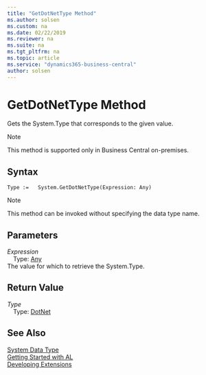 ```yaml
---
title: "GetDotNetType Method"
ms.author: solsen
ms.custom: na
ms.date: 02/22/2019
ms.reviewer: na
ms.suite: na
ms.tgt_pltfrm: na
ms.topic: article
ms.service: "dynamics365-business-central"
author: solsen
---
```

[//]: # (START>DO_NOT_EDIT)
[//]: # (IMPORTANT:Do not edit any of the content between here and the END>DO_NOT_EDIT.)
[//]: # (Any modifications should be made in the .xml files in the ModernDev repo.)
# GetDotNetType Method
Gets the System.Type that corresponds to the given value.

> [!NOTE]
> This method is supported only in Business Central on-premises.

## Syntax
```
Type :=   System.GetDotNetType(Expression: Any)
```
> [!NOTE]  
> This method can be invoked without specifying the data type name.  
## Parameters
*Expression*  
&emsp;Type: [Any](../any/any-data-type.md)  
The value for which to retrieve the System.Type.  


## Return Value
*Type*  
&emsp;Type: [DotNet](../dotnet/dotnet-data-type.md)  
  


[//]: # (IMPORTANT: END>DO_NOT_EDIT)
## See Also
[System Data Type](system-data-type.md)  
[Getting Started with AL](../../devenv-get-started.md)  
[Developing Extensions](../../devenv-dev-overview.md)